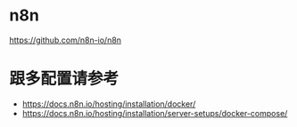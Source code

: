 # n8n

https://github.com/n8n-io/n8n

# 跟多配置请参考

- https://docs.n8n.io/hosting/installation/docker/
- https://docs.n8n.io/hosting/installation/server-setups/docker-compose/

